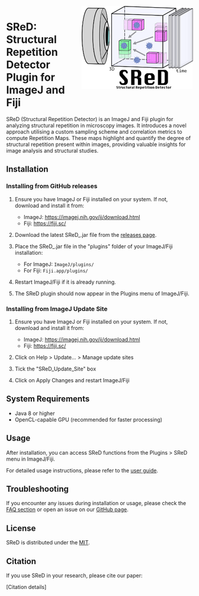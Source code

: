 <img src="https://github.com/HenriquesLab/SReD/blob/main/Docs/Logo/logo.png" align="right" width="300"/>

# SReD: Structural Repetition Detector Plugin for ImageJ and Fiji

SReD (Structural Repetition Detector) is an ImageJ and Fiji plugin for analyzing structural repetition in microscopy images. It introduces a novel approach utilising a custom sampling scheme and correlation metrics to compute Repetition Maps. These maps highlight and quantify the degree of structural repetition present within images, providing valuable insights for image analysis and structural studies.



## Installation

### Installing from GitHub releases

1. Ensure you have ImageJ or Fiji installed on your system. If not, download and install it from:
   - ImageJ: https://imagej.nih.gov/ij/download.html
   - Fiji: https://fiji.sc/

2. Download the latest SReD_.jar file from the [releases page](https://github.com/HenriquesLab/SReD/releases).

3. Place the SReD_.jar file in the "plugins" folder of your ImageJ/Fiji installation:
   - For ImageJ: `ImageJ/plugins/`
   - For Fiji: `Fiji.app/plugins/`

4. Restart ImageJ/Fiji if it is already running.

5. The SReD plugin should now appear in the Plugins menu of ImageJ/Fiji.

### Installing from ImageJ Update Site

1. Ensure you have ImageJ or Fiji installed on your system. If not, download and install it from:
   - ImageJ: https://imagej.nih.gov/ij/download.html
   - Fiji: https://fiji.sc/

2. Click on Help > Update... > Manage update sites

3. Tick the "SReD_Update_Site" box

4. Click on Apply Changes and restart ImageJ/Fiji

## System Requirements

- Java 8 or higher
- OpenCL-capable GPU (recommended for faster processing)

## Usage

After installation, you can access SReD functions from the Plugins > SReD menu in ImageJ/Fiji. 

For detailed usage instructions, please refer to the [user guide](link_to_user_guide).

## Troubleshooting

If you encounter any issues during installation or usage, please check the [FAQ section](link_to_FAQ) or open an issue on our [GitHub page](https://github.com/HenriquesLab/SReD/issues).

## License

SReD is distributed under the [MIT](LICENSE).

## Citation

If you use SReD in your research, please cite our paper:

[Citation details]

